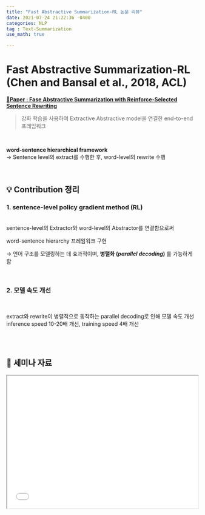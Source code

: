 ```yaml
---
title: "Fast Abstractive Summarization-RL 논문 리뷰"
date: 2021-07-24 21:22:36 -0400
categories: NLP
tag : Text-Summarization
use_math: true

---
```



# **Fast Abstractive Summarization-RL (Chen and Bansal et al., 2018, ACL)**

[📄**Paper : Fase Abstractive Summarization with Reinforce-Selected Sentence Rewriting**](https://aclanthology.org/P18-1063/)

> 강화 학습을 사용하여 Extractive Abstractive model을 연결한 end-to-end 프레임워크

<br>

**word-sentence hierarchical framework**   
→ Sentence level의 extract를 수행한 후, word-level의 rewrite 수행

<br>


## 💡 **Contribution 정리**

### 1.  sentence-level policy gradient method (RL)

<br>
sentence-level의 Extractor와 word-level의 Abstractor를 연결함으로써  

word-sentence hierarchy 프레임워크 구현

→ 언어 구조를 모델링하는 데 효과적이며, **병렬화 (_parallel decoding_)** 를 가능하게 함

<br>


### 2.  모델 속도 개선

<br>

extract와 rewrite이 병렬적으로 동작하는 parallel decoding로 인해 모델 속도 개선  
inference speed 10-20배 개선, training speed 4배 개선  

<br>
<br>

## 🌱 **세미나 자료**

<iframe src="/assets/files/Abstract-Meaning-Representation.pdf" width="100%" height="350px">
</iframe>